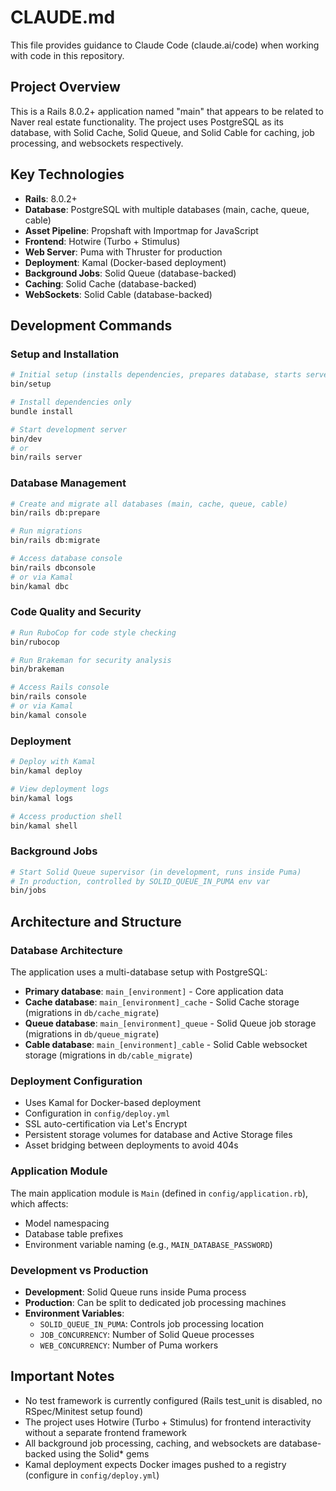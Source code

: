 # CLAUDE.md

This file provides guidance to Claude Code (claude.ai/code) when working with code in this repository.

## Project Overview

This is a Rails 8.0.2+ application named "main" that appears to be related to Naver real estate functionality. The project uses PostgreSQL as its database, with Solid Cache, Solid Queue, and Solid Cable for caching, job processing, and websockets respectively.

## Key Technologies

- **Rails**: 8.0.2+
- **Database**: PostgreSQL with multiple databases (main, cache, queue, cable)
- **Asset Pipeline**: Propshaft with Importmap for JavaScript
- **Frontend**: Hotwire (Turbo + Stimulus)
- **Web Server**: Puma with Thruster for production
- **Deployment**: Kamal (Docker-based deployment)
- **Background Jobs**: Solid Queue (database-backed)
- **Caching**: Solid Cache (database-backed)
- **WebSockets**: Solid Cable (database-backed)

## Development Commands

### Setup and Installation
```bash
# Initial setup (installs dependencies, prepares database, starts server)
bin/setup

# Install dependencies only
bundle install

# Start development server
bin/dev
# or
bin/rails server
```

### Database Management
```bash
# Create and migrate all databases (main, cache, queue, cable)
bin/rails db:prepare

# Run migrations
bin/rails db:migrate

# Access database console
bin/rails dbconsole
# or via Kamal
bin/kamal dbc
```

### Code Quality and Security
```bash
# Run RuboCop for code style checking
bin/rubocop

# Run Brakeman for security analysis
bin/brakeman

# Access Rails console
bin/rails console
# or via Kamal
bin/kamal console
```

### Deployment
```bash
# Deploy with Kamal
bin/kamal deploy

# View deployment logs
bin/kamal logs

# Access production shell
bin/kamal shell
```

### Background Jobs
```bash
# Start Solid Queue supervisor (in development, runs inside Puma)
# In production, controlled by SOLID_QUEUE_IN_PUMA env var
bin/jobs
```

## Architecture and Structure

### Database Architecture
The application uses a multi-database setup with PostgreSQL:
- **Primary database**: `main_[environment]` - Core application data
- **Cache database**: `main_[environment]_cache` - Solid Cache storage (migrations in `db/cache_migrate`)
- **Queue database**: `main_[environment]_queue` - Solid Queue job storage (migrations in `db/queue_migrate`)
- **Cable database**: `main_[environment]_cable` - Solid Cable websocket storage (migrations in `db/cable_migrate`)

### Deployment Configuration
- Uses Kamal for Docker-based deployment
- Configuration in `config/deploy.yml`
- SSL auto-certification via Let's Encrypt
- Persistent storage volumes for database and Active Storage files
- Asset bridging between deployments to avoid 404s

### Application Module
The main application module is `Main` (defined in `config/application.rb`), which affects:
- Model namespacing
- Database table prefixes
- Environment variable naming (e.g., `MAIN_DATABASE_PASSWORD`)

### Development vs Production
- **Development**: Solid Queue runs inside Puma process
- **Production**: Can be split to dedicated job processing machines
- **Environment Variables**: 
  - `SOLID_QUEUE_IN_PUMA`: Controls job processing location
  - `JOB_CONCURRENCY`: Number of Solid Queue processes
  - `WEB_CONCURRENCY`: Number of Puma workers

## Important Notes

- No test framework is currently configured (Rails test_unit is disabled, no RSpec/Minitest setup found)
- The project uses Hotwire (Turbo + Stimulus) for frontend interactivity without a separate frontend framework
- All background job processing, caching, and websockets are database-backed using the Solid* gems
- Kamal deployment expects Docker images pushed to a registry (configure in `config/deploy.yml`)